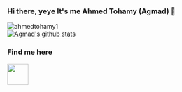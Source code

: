 ### Hi there, yeye It's me Ahmed Tohamy (Agmad) 👋

<img src="https://komarev.com/ghpvc/?username=ahmedtohamy1&style=flat-square" alt="ahmedtohamy1" /><br>
[![Agmad's github stats](https://github-readme-stats.vercel.app/api?username=ahmedtohamy1)](https://github.com/ahmedtohamy1)


### Find me here

  <a href="https://t.me/ahmed_tohamy">
     <img align="left"| Telegram" width="48px" src="https://github.com/smokey18/smokey18/blob/master/icons8-telegram-app.svg"/>
  </a>
